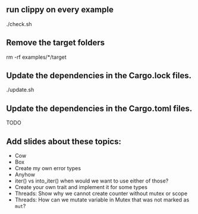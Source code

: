 
## run clippy on every example

./check.sh


## Remove the target folders

rm -rf  examples/*/target


## Update the dependencies in the Cargo.lock files.

./update.sh

## Update the dependencies in the Cargo.toml files.

TODO

## Add slides about these topics:

* Cow
* Box
* Create my own error types
* Anyhow
* iter() vs into_iter()   when would we want to use either of those?
* Create your own trait and implement it for some types
* Threads: Show why we cannot create counter without mutex or scope
* Threads: How can we mutate variable in Mutex that was not marked as `mut`?

